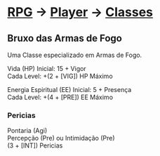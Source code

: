 # [RPG](../../../RPG.md) -> [Player](../../Player.md) -> [Classes](../Classes.md)

## Bruxo das Armas de Fogo

Uma Classe especializado em Armas de Fogo.

Vida (HP) Inicial: 15 + Vigor  
Cada Level: +(2 + [VIG]) HP Máximo

Energia Espiritual (EE) Inicial: 5 + Presença  
Cada Level: +(4 + [PRE]) EE Máximo

### Pericias

Pontaria (Agi)  
Percepção (Pre) ou Intimidação (Pre)  
(3 + [INT]) Pericias
